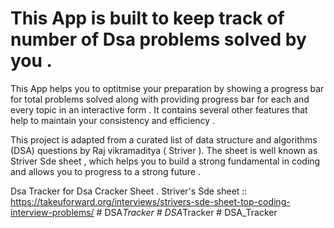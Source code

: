 # This App is built to keep track of number of Dsa problems solved by you .
This App helps you to optitmise your preparation by  showing a progress bar for total problems solved along with providing progress bar for each and every topic in an interactive form . It contains several other features that help to maintain your consistency and efficiency .

This project is adapted from a curated list of data structure and algorithms (DSA) questions by Raj vikramaditya ( Striver ). The sheet is well known as Striver Sde sheet  , which helps you to build a strong fundamental  in coding and allows you to progress to a strong future  .

Dsa Tracker for Dsa Cracker Sheet .
Striver's  Sde sheet :: https://takeuforward.org/interviews/strivers-sde-sheet-top-coding-interview-problems/ 
#   D S A _ T r a c k e r  
 #   D S A _ T r a c k e r  
 #   D S A _ T r a c k e r  
 
